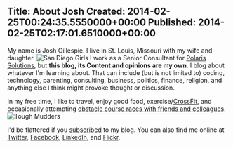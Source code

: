 Title: About Josh
Created: 2014-02-25T00:24:35.5550000+00:00
Published: 2014-02-25T02:17:01.6510000+00:00
---
My name is Josh Gillespie. I live in St. Louis, Missouri with my wife and daughter. 
![San Diego Girls](/Content/images/2014/Feb/SanDiegoGirls.jpg)
I work as a Senior Consultant for [Polaris Solutions](http://polarissolutions.com), but **this blog, its Content and opinions are my own**. I blog about whatever I'm learning about. That can include (but is not limited to) coding, technology, parenting, consulting, business, politics, finance, religion, and anything else I think might provoke thought or discussion.

In my free time, I like to travel, enjoy good food, exercise/[CrossFit](http://crossfitvalleypark.com), and occasionally attempting [obstacle course races with friends and colleagues](http://www.flickr.com/photos/voxdeix/sets/72157635603033066/).
![Tough Mudders](/Content/images/2014/Feb/ToughMudders.jpg)


I'd be flattered if you [subscribed](http://awaitwisdom.com/rss) to my blog. You can also find me online at [Twitter](https://twitter.com/jcgillespie), [Facebook](https://www.facebook.com/joshua.c.gillespie), [LinkedIn](http://www.linkedin.com/in/joshgillespie/), and [Flickr](http://www.flickr.com/photos/voxdeix/).
